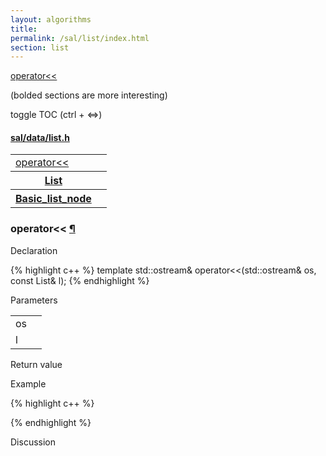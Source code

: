 ```yaml
---
layout: algorithms
title: 
permalink: /sal/list/index.html
section: list
---
```


<div class="toc">
	<a class="toc-link toch3" href="#operator<<">operator<<</a>
<p class="toc-caption">(bolded sections are more interesting)</p>
<p class="toc-toggle">toggle TOC (ctrl + &#8660;)</p>
</div><div class="block">
<h4><a href="https://github.com/LemonPi/data/blob/master/list.h">sal/data/list.h</a>
</h4><table class="pretty">
<tr><td><a class="doc-list-name" href="#operator<<">operator<<</a></td><td></td></tr>

<tr><th><a class="doc-list-name" href="List">List</a></th><th></th></tr>
<tr><th><a class="doc-list-name" href="Basic_list_node">Basic_list_node</a></th><th></th></tr>

</table></div>



<h3 class="anchor doc-header">operator<< <a class="anchor-link" href="#operator<<" name="operator<<" title="permalink to section">&para;</a></h3>
<div class="block">

<p class="doc-section">Declaration</p>
{% highlight c++ %}
template <typename Node>
std::ostream& operator<<(std::ostream& os, const List<Node>& l);
{% endhighlight %}


<p class="doc-section">Parameters</p>
<table class="pretty">
<tr><td>os</td><td></td></tr>
<tr><td>l</td><td></td></tr>
</table>
<p class="doc-section">Return value</p>

<p class="doc-section">Example</p>
{% highlight c++ %}

{% endhighlight %}

<p class="doc-section">Discussion</p>
<div>
<p>
	
</p>
</div></div>





